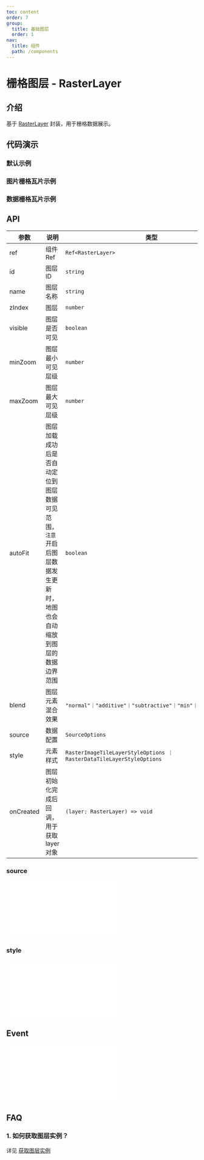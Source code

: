 ```yaml
---
toc: content
order: 7
group:
  title: 基础图层
  order: 1
nav:
  title: 组件
  path: /components
---
```


# 栅格图层 - RasterLayer

## 介绍

基于 [RasterLayer](https://l7plot.antv.antgroup.com/zh/docs/api/base-layers/raster-layer) 封装，用于栅格数据展示。

## 代码演示

### 默认示例

<code src="./demos/default.tsx" compact></code>

### 图片栅格瓦片示例

<code src="./demos/rasterImage.tsx" compact></code>

### 数据栅格瓦片示例

<code src="./demos/rasterData.tsx" compact></code>

## API

| 参数      | 说明                                                                                                               | 类型                                                                  | 默认值     |
| --------- | ------------------------------------------------------------------------------------------------------------------ | --------------------------------------------------------------------- | ---------- |
| ref       | 组件 Ref                                                                                                           | `Ref<RasterLayer>`                                                    | --         |
| id        | 图层 ID                                                                                                            | `string`                                                              | --         |
| name      | 图层名称                                                                                                           | `string`                                                              | --         |
| zIndex    | 图层                                                                                                               | `number`                                                              | --         |
| visible   | 图层是否可见                                                                                                       | `boolean`                                                             | `true`     |
| minZoom   | 图层最小可见层级                                                                                                   | `number`                                                              | --         |
| maxZoom   | 图层最大可见层级                                                                                                   | `number`                                                              | --         |
| autoFit   | 图层加载成功后是否自动定位到图层数据可见范围，`注意`开启后图层数据发生更新时，地图也会自动缩放到图层的数据边界范围 | `boolean`                                                             | `false`    |
| blend     | 图层元素混合效果                                                                                                   | `"normal"｜"additive"｜"subtractive"｜"min"｜"max"｜"none"`           | `"normal"` |
| source    | 数据配置                                                                                                           | `SourceOptions`                                                       | `(必选)`   |
| style     | 元素样式                                                                                                           | `RasterImageTileLayerStyleOptions ｜ RasterDataTileLayerStyleOptions` | --         |
| onCreated | 图层初始化完成后回调，用于获取 layer 对象                                                                          | `(layer: RasterLayer) => void`                                        | --         |

### source

<embed src="../../../../../docs/common/layer/raster-layer/source.md"></embed>

### style

<embed src="../../../../../docs/common/layer/raster-layer/style.md"></embed>

## Event

<embed src="../../../../../docs/common/layer/base-common/event.md"></embed>

## FAQ

### 1. 如何获取图层实例？

详见 [获取图层实例](/components/layers/composite-layers/bubble-layer#1-如何获取图层实例)
